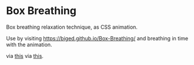 # Box Breathing

Box breathing relaxation technique, as CSS animation.

Use by visiting https://biged.github.io/Box-Breathing/ and breathing in time with the animation.

via <a href="https://jsfiddle.net/6937jx4L/">this</a>
via <a href="https://news.ycombinator.com/item?id=13508038">this</a>.


